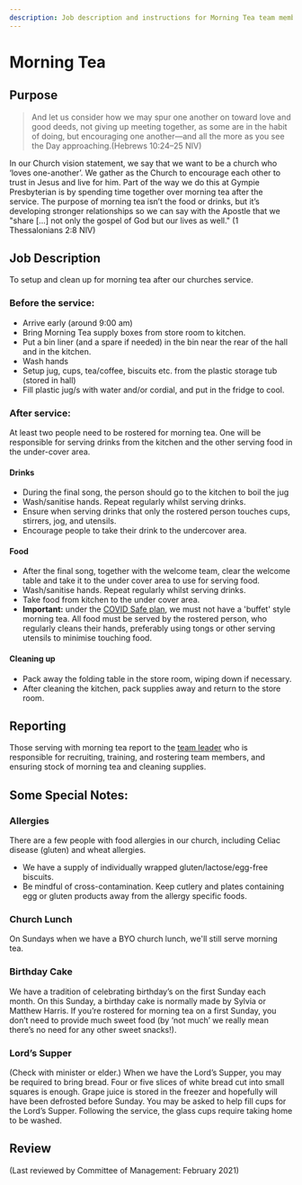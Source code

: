 ```yaml
---
description: Job description and instructions for Morning Tea team members
---
```


# Morning Tea

## Purpose

> And let us consider how we may spur one another on toward love and good deeds, not giving up meeting together, as some are in the habit of doing, but encouraging one another—and all the more as you see the Day approaching.\(Hebrews 10:24–25 NIV\)

In our Church vision statement, we say that we want to be a church who ‘loves one-another’. We gather as the Church to encourage each other to trust in Jesus and live for him. Part of the way we do this at Gympie Presbyterian is by spending time together over morning tea after the service. The purpose of morning tea isn’t the food or drinks, but it’s developing stronger relationships so we can say with the Apostle that we "share \[…\] not only the gospel of God but our lives as well." \(1 Thessalonians 2:8 NIV\)

## Job Description

To setup and clean up for morning tea after our churches service.

### Before the service:

* Arrive early \(around 9:00 am\)
* Bring Morning Tea supply boxes from store room to kitchen.
* Put a bin liner \(and a spare if needed\) in the bin near the rear of the hall and in the kitchen.
* Wash hands
* Setup jug, cups, tea/coffee, biscuits etc. from the plastic storage tub \(stored in hall\)
* Fill plastic jug/s with water and/or cordial, and put in the fridge to cool.

### After service:

At least two people need to be rostered for morning tea. One will be responsible for serving drinks from the kitchen and the other serving food in the under-cover area.

#### Drinks

* During the final song, the person should go to the kitchen to boil the jug
* Wash/sanitise hands. Repeat regularly whilst serving drinks.
* Ensure when serving drinks that only the rostered person touches cups, stirrers, jog, and utensils.
* Encourage people to take their drink to the undercover area.

#### Food

* After the final song, together with the welcome team, clear the welcome table and take it to the under cover area to use for serving food.
* Wash/sanitise hands. Repeat regularly whilst serving drinks.
* Take food from kitchen to the under cover area.
* **Important:** under the [COVID Safe plan](https://www.covid19.qld.gov.au/government-actions/approved-industry-covid-safe-plans/places-of-worship), we must not have a 'buffet' style morning tea. All food must be served by the rostered person, who regularly cleans their hands, preferably using tongs or other serving utensils to minimise touching food.

#### Cleaning up

* Pack away the folding table in the store room, wiping down if necessary.
* After cleaning the kitchen, pack supplies away and return to the store room.

## Reporting

Those serving with morning tea report to the [team leader](../team-leaders/morning-tea.md) who is responsible for recruiting, training, and rostering team members, and ensuring stock of morning tea and cleaning supplies.

## Some Special Notes:

### Allergies

There are a few people with food allergies in our church, including Celiac disease \(gluten\) and wheat allergies.

* We have a supply of individually wrapped gluten/lactose/egg-free biscuits. 
* Be mindful of cross-contamination. Keep cutlery and plates containing egg or gluten products away from the allergy specific foods.

### Church Lunch

On Sundays when we have a BYO church lunch, we'll still serve morning tea.

### Birthday Cake

We have a tradition of celebrating birthday’s on the first Sunday each month. On this Sunday, a birthday cake is normally made by Sylvia or Matthew Harris. If you’re rostered for morning tea on a first Sunday, you don’t need to provide much sweet food \(by ‘not much’ we really mean there’s no need for any other sweet snacks!\).

### Lord’s Supper

\(Check with minister or elder.\) When we have the Lord’s Supper, you may be required to bring bread. Four or five slices of white bread cut into small squares is enough. Grape juice is stored in the freezer and hopefully will have been defrosted before Sunday. You may be asked to help fill cups for the Lord’s Supper. Following the service, the glass cups require taking home to be washed.

## Review

\(Last reviewed by Committee of Management: February 2021\)


